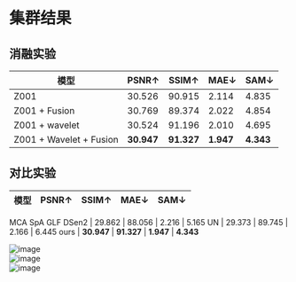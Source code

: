 # 集群结果 
## 消融实验  
模型 | PSNR↑ | SSIM↑  | MAE↓ | SAM↓ | 
--- | --- | --- | --- | --- |
Z001 | 30.526 | 90.915 | 2.114 | 4.835
Z001 + Fusion |  30.769 | 89.374 | 2.022 | 4.854
Z001 + wavelet | 30.524 | 91.196 | 2.010 | 4.695
Z001 + Wavelet + Fusion | **30.947** | **91.327** | **1.947** | **4.343**

## 对比实验  
模型 | PSNR↑ | SSIM↑  | MAE↓ | SAM↓ | 
--- | --- | --- | --- | --- |
MCA 
SpA 
GLF 
DSen2 | 29.862 | 88.056 | 2.216 | 5.165
UN | 29.373 | 89.745 | 2.166 | 6.445
ours |  **30.947** | **91.327** | **1.947** | **4.343**


![image](https://github.com/ZYJ-Group/Tanghy/assets/94824386/169a1cd5-9ce2-44c5-80dd-8e4df2fece6d)  
![image](https://github.com/ZYJ-Group/Tanghy/assets/94824386/0882016b-9955-4ad5-a707-d50522ee9d38)  
![image](https://github.com/ZYJ-Group/Tanghy/assets/94824386/c9f9a467-39f0-4508-8d4f-de0fa18b22d4)  
